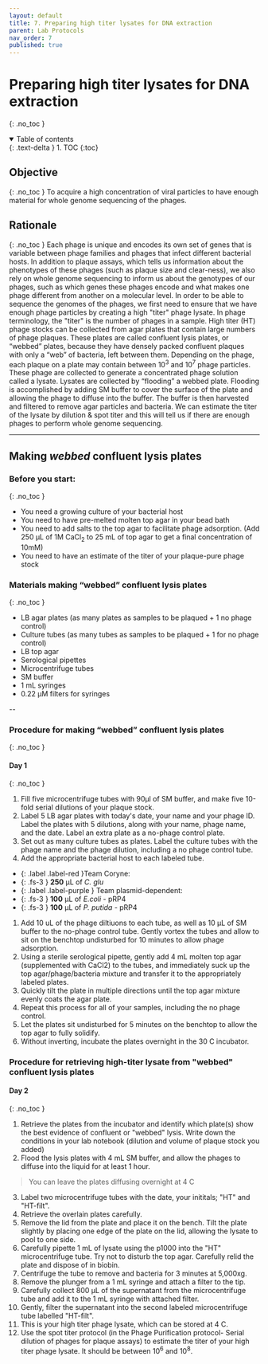 ```yaml
---
layout: default
title: 7. Preparing high titer lysates for DNA extraction
parent: Lab Protocols
nav_order: 7
published: true
---
```


# Preparing high titer lysates for DNA extraction
{: .no_toc }

<details open markdown="block">
  <summary>
    Table of contents
  </summary>
  {: .text-delta }
1. TOC
{:toc}
</details>

## Objective
{: .no_toc }
To acquire a high concentration of viral particles to have enough material for whole genome sequencing of the phages.

## Rationale
{: .no_toc }
Each phage is unique and encodes its own set of genes that is variable between phage families and phages that infect different bacterial hosts. In addition to plaque assays, which tells us information about the phenotypes of these phages (such as plaque size and clear-ness), we also rely on whole genome sequencing to inform us about the genotypes of our phages, such as which genes these phages encode and what makes one phage different from another on a molecular level. In order to be able to sequence the genomes of the phages, we first need to ensure that we have enough phage particles by creating a high "titer" phage lysate. In phage terminology, the "titer" is the number of phages in a sample. High titer (HT) phage stocks can be collected from agar plates that contain large numbers of phage plaques. These plates are called confluent lysis plates, or “webbed” plates, because they have densely packed confluent plaques with only a “web” of bacteria, left between them. Depending on the phage, each plaque on a plate may contain between 10<sup>3</sup> and 10<sup>7</sup> phage particles. These phage are collected to generate a concentrated phage solution called a lysate. Lysates are collected by “flooding” a webbed plate. Flooding is accomplished by adding SM buffer to cover the surface of the plate and allowing the phage to diffuse into the buffer. The buffer is then harvested and filtered to remove agar particles and bacteria. We can estimate the titer of the lysate by dilution & spot titer and this will tell us if there are enough phages to perform whole genome sequencing.

---

## Making _webbed_ confluent lysis plates

### Before you start:
{: .no_toc }
- You need a growing culture of your bacterial host
- You need to have pre-melted molten top agar in your bead bath
- You need to add salts to the top agar to facilitate phage adsorption. (Add 250 µL of 1M CaCl<sub>2</sub> to 25 mL of top agar to get a final concentration of 10mM)
- You need to have an estimate of the titer of your plaque-pure phage stock

### Materials making “webbed” confluent lysis plates
{: .no_toc }
- LB agar plates (as many plates as samples to be plaqued + 1 no phage control)
- Culture tubes (as many tubes as samples to be plaqued + 1 for no phage control)
- LB top agar
- Serological pipettes
- Microcentrifuge tubes
- SM buffer
- 1 mL syringes
- 0.22 µM filters for syringes

--

### Procedure for making “webbed” confluent lysis plates
{: .no_toc }

#### Day 1
{: .no_toc }

1. Fill five microcentrifuge tubes with 90µl of SM buffer, and make five 10-fold serial dilutions of your plaque stock.
1. Label 5 LB agar plates with today's date, your name and your phage ID. Label the plates with 5 dilutions, along with your name, phage name, and the date. Label an extra plate as a no-phage control plate.
1. Set out as many culture tubes as plates. Label the culture tubes with the phage name and the phage dilution, including a no phage control tube.
1. Add the appropriate bacterial host to each labeled tube.
- {: .label .label-red }Team Coryne:
- {: .fs-3 } **250** µL of _C. glu_
- {: .label .label-purple } Team plasmid-dependent: 
- {: .fs-3 } **100** µL of _E.coli_ - pRP4
- {: .fs-3 } **100** µL of _P. putida_ - pRP4
1. Add 10 uL of the phage diltiuons to each tube, as well as 10 µL of SM buffer to the no-phage control tube. Gently vortex the tubes and allow to sit on the benchtop undisturbed for 10 minutes to allow phage adsorption.
1. Using a sterile serological pipette, gently add 4 mL molten top agar (supplemented with CaCl2) to the tubes, and immediately suck up the top agar/phage/bacteria mixture and transfer it to the appropriately labeled plates.
1. Quickly tilt the plate in multiple directions until the top agar mixture evenly coats the agar plate. 
1. Repeat this process for all of your samples, including the no phage control.
1. Let the plates sit undisturbed for 5 minutes on the benchtop to allow the top agar to fully solidify.
1. Without inverting, incubate the plates overnight in the 30 C incubator.


### Procedure for retrieving high-titer lysate from "webbed" confluent lysis plates

#### Day 2
{: .no_toc }

1. Retrieve the plates from the incubator and identify which plate(s) show the best evidence of confluent or "webbed" lysis. Write down the conditions in your lab notebook (dilution and volume of plaque stock you added)
1. Flood the lysis plates with 4 mL SM buffer, and allow the phages to diffuse into the liquid for at least 1 hour.
> You can leave the plates diffusing overnight at 4 C
3. Label two microcentrifuge tubes with the date, your inititals; "HT" and "HT-filt".
4. Retrieve the overlain plates carefully.
5. Remove the lid from the plate and place it on the bench. Tilt the plate slightly by placing one edge of the plate on the lid, allowing the lysate to pool to one side.
6. Carefully pipette 1 mL of lysate using the p1000 into the "HT" microcentrifuge tube. Try not to disturb the top agar. Carefully relid the plate and dispose of in biobin.
7. Centrifuge the tube to remove and bacteria for 3 minutes at 5,000xg.
8. Remove the plunger from a 1 mL syringe and attach a filter to the tip.
9. Carefully collect 800 µL of the supernatant from the microcentrifuge tube and add it to the 1 mL syringe with attached filter.
10. Gently, filter the supernatant into the second labeled microcentrifuge tube labelled "HT-filt".
11. This is your high titer phage lysate, which can be stored at 4 C.
12. Use the spot titer protocol (in the Phage Purification protocol- Serial dilution of phages for plaque assays) to estimate the titer of your high titer phage lysate. It should be between 10<sup>6</sup> and 10<sup>8</sup>.
